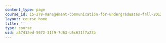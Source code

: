 ```yaml
---
content_type: page
course_id: 15-279-management-communication-for-undergraduates-fall-2012
layout: course_home
title: ''
type: course
uid: a57412ed-5672-31f9-7d63-b5c631f7a23b
---
```

